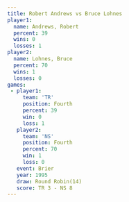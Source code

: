 ```yaml
---
title: Robert Andrews vs Bruce Lohnes
player1:               
  name: Andrews, Robert
  percent: 39          
  wins: 0              
  losses: 1            
player2:               
  name: Lohnes, Bruce  
  percent: 70          
  wins: 1              
  losses: 0            
games:
 - player1:          
     team: 'TR'      
     position: Fourth
     percent: 39     
     win: 0          
     loss: 1         
   player2:          
     team: 'NS'      
     position: Fourth
     percent: 70     
     win: 1          
     loss: 0         
   event: Brier         
   year: 1995           
   draw: Round Robin(14)
   score: TR 3 - NS 8   
---
```


